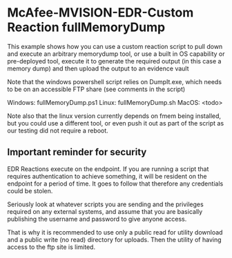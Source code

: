 # McAfee-MVISION-EDR-Custom Reaction fullMemoryDump

This example shows how you can use a custom reaction script to pull down and execute an arbitrary memorydump tool, or use a built in OS capability or pre-deployed tool, execute it to generate the required output (in this case a memory dump) and then upload the output to an evidence vault

Note that the windows powershell script relies on DumpIt.exe, which needs to be on an accessible FTP share (see comments in the script)

Windows: fullMemoryDump.ps1
Linux: fullMemoryDump.sh
MacOS: &lt;todo&gt;

Note also that the linux version currently depends on fmem being installed, but you could use a different tool, or even push it out as part of the script as our testing did not require a reboot.

## Important reminder for security

EDR Reactions execute on the endpoint. If you are running a script that requires authentication to achieve something, it will be resident on the endpoint for a period of time. It goes to follow that therefore any credentials could be stolen.

Seriously look at whatever scripts you are sending and the privileges required on any external systems, and assume that you are basically publishing the username and password to give anyone access.

That is why it is recommended to use only a public read for utility download and a public write (no read) directory for uploads. Then the utility of having access to the ftp site is limited.